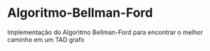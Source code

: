 # Algoritmo-Bellman-Ford
Implementação do Algoritmo Bellman-Ford para encontrar o melhor caminho em um TAD grafo 
